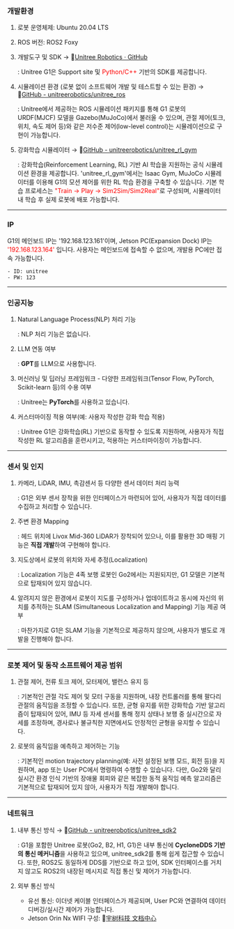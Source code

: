 ### 개발환경
1. 로봇 운영체제: Ubuntu 20.04 LTS
2. ROS 버전: ROS2 Foxy
3. 개발도구 및 SDK → 🔗[Unitree Robotics · GitHub](https://github.com/unitreerobotics)  

    : Unitree G1은 Support site 및 <span style="color: red;">Python/C++</span> 기반의 SDK를 제공합니다.  

4. 시뮬레이션 환경 (로봇 없이 소프트웨어 개발 및 테스트할 수 있는 환경) → 🔗[GitHub - unitreerobotics/unitree_ros](https://github.com/unitreerobotics/unitree_ros/tree/master/robots/g1_description)

    : Unitree에서 제공하는 ROS 시뮬레이션 패키지를 통해 G1 로봇의 URDF(MJCF) 모델을 Gazebo(MuJoCo)에서 불러올 수 있으며, 관절 제어(토크, 위치, 속도 제어 등)와 같은 저수준 제어(low-level control)는 시뮬레이션으로 구현이 가능합니다.

5. 강화학습 시뮬레이터 → 🔗[GitHub - unitreerobotics/unitree_rl_gym](https://github.com/unitreerobotics/unitree_rl_gym)

    : 강화학습(Reinforcement Learning, RL) 기반 AI 학습을 지원하는 공식 시뮬레이션 환경을 제공합니다. 'unitree_rl_gym'에서는 Isaac Gym, MuJoCo 시뮬레이터를 이용해 G1의 모션 제어를 위한 RL 학습 환경을 구축할 수 있습니다. 기본 학습 프로세스는 <span style="color: red;">"Train → Play → Sim2Sim/Sim2Real"</span>로 구성되며, 시뮬레이터 내 학습 후 실제 로봇에 배포 가능합니다.

---

### IP
G1의 메인보드 IP는 '192.168.123.161'이며, Jetson PC(Expansion Dock) IP는 <span style="color: red">'192.168.123.164'</span> 입니다. 사용자는 메인보드에 접속할 수 없으며, 개발용 PC에만 접속 가능합니다.  

    - ID: unitree  
    - PW: 123

---

### 인공지능
1. Natural Language Process(NLP) 처리 기능
    
    : NLP 처리 기능은 없습니다.
    
2. LLM 연동 여부
    
    : **GPT**를 LLM으로 사용합니다.
    
3. 머신러닝 및 딥러닝 프레임워크 - 다양한 프레임워크(Tensor Flow, PyTorch, Scikit-learn 등)의 수용 여부
    
    : Unitree는 **PyTorch**를 사용하고 있습니다.
    
4. 커스터마이징 적용 여부(예: 사용자 작성한 강화 학습 적용)
    
    : Unitree G1은 강화학습(RL) 기반으로 동작할 수 있도록 지원하며, 사용자가 직접 작성한 RL 알고리즘을 훈련시키고, 적용하는 커스터마이징이 가능합니다.

---

### 센서 및 인지
1. 카메라, LiDAR, IMU, 촉감센서 등 다양한 센서 데이터 처리 능력
    
    : G1은 외부 센서 장착을 위한 인터페이스가 마련되어 있어, 사용자가 직접 데이터를 수집하고 처리할 수 있습니다.
    
2. 주변 환경 Mapping
    
    : 헤드 위치에 Livox Mid-360 LiDAR가 장착되어 있으나, 이를 활용한 3D 매핑 기능은 **직접 개발**하여 구현해야 합니다.
    
3. 지도상에서 로봇의 위치와 자세 추정(Localization)
    
    : Localization 기능은 4족 보행 로봇인 Go2에서는 지원되지만, G1 모델은 기본적으로 탑재되어 있지 않습니다.
    
4. 알려지지 않은 환경에서 로봇이 지도를 구성하거나 업데이트하고 동시에 자신의 위치를 추적하는 SLAM (Simultaneous Localization and Mapping) 기능 제공 여부
    
    : 마찬가지로 G1은 SLAM 기능을 기본적으로 제공하지 않으며, 사용자가 별도로 개발을 진행해야 합니다.

---

### 로봇 제어 및 동작 소프트웨어 제공 범위
1. 관절 제어, 전류 토크 제어, 모터제어, 밸런스 유지 등
    
    : 기본적인 관절 각도 제어 및 모터 구동을 지원하며, 내장 컨트롤러를 통해 팔다리 관절의 움직임을 조정할 수 있습니다. 또한, 균형 유지를 위한 강화학습 기반 알고리즘이 탑재되어 있어, IMU 등 자세 센서를 통해 정지 상태나 보행 중 실시간으로 자세를 조정하며, 경사로나 불규칙한 지면에서도 안정적인 균형을 유지할 수 있습니다.
    
2. 로봇의 움직임을 예측하고 제어하는 기능
    
    : 기본적인 motion trajectory planning(예: 사전 설정된 보행 모드, 회전 등)을 지원하며, app 또는 User PC에서 명령하여 수행할 수 있습니다. 다만, Go2와 달리 실시간 환경 인식 기반의 장애물 회피와 같은 복잡한 동적 움직임 예측 알고리즘은 기본적으로 탑재되어 있지 않아, 사용자가 직접 개발해야 합니다.

---

### 네트워크
1. 내부 통신 방식 → 🔗[GitHub - unitreerobotics/unitree_sdk2](https://github.com/unitreerobotics/unitree_sdk2)
    
    : G1을 포함한 Unitree 로봇(Go2, B2, H1, G1)은 내부 통신에 **CycloneDDS 기반의 통신 메커니즘**을 사용하고 있으며, unitree_sdk2를 통해 쉽게 접근할 수 있습니다. 또한, ROS2도 동일하게 DDS를 기반으로 하고 있어, SDK 인터페이스를 거치지 않고도 ROS2의 내장된 메시지로 직접 통신 및 제어가 가능합니다.
    
2. 외부 통신 방식
    - 유선 통신: 이더넷 케이블 인터페이스가 제공되며, User PC와 연결하여 데이터 디버깅/실시간 제어가 가능합니다.
    - Jetson Orin Nx WIFI 구성: 🔗[宇树科技 文档中心](https://support.unitree.com/home/en/G1_developer/FAQ)